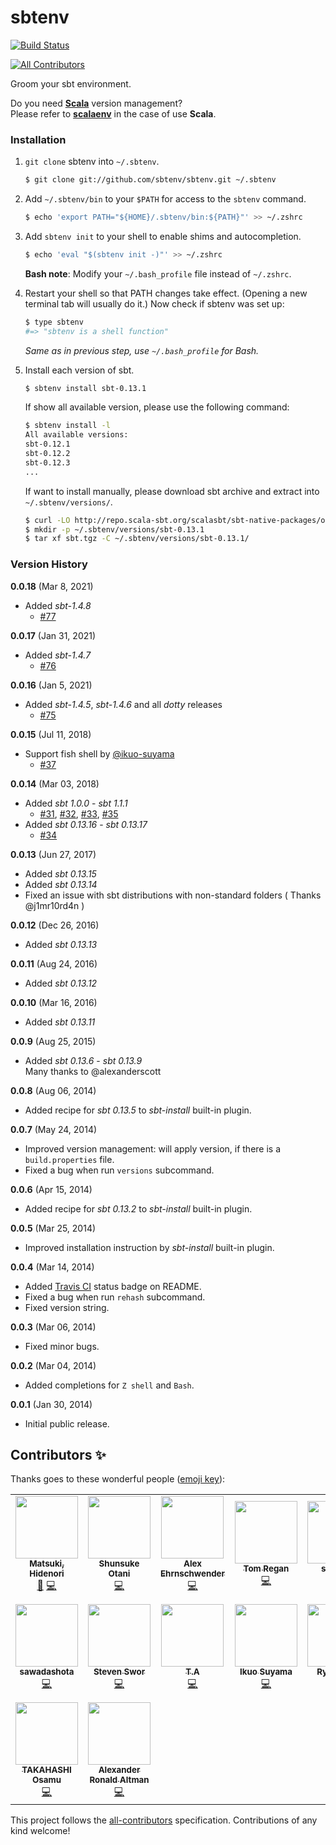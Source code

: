 sbtenv
======

[![Build Status](https://travis-ci.org/sbtenv/sbtenv.svg?branch=master)](https://travis-ci.org/sbtenv/sbtenv)

<!-- ALL-CONTRIBUTORS-BADGE:START - Do not remove or modify this section -->
[![All Contributors](https://img.shields.io/badge/all_contributors-16-orange.svg?style=flat-square)](#contributors-)
<!-- ALL-CONTRIBUTORS-BADGE:END -->

Groom your sbt environment.

Do you need [**Scala**](http://www.scala-lang.org) version management?  
Please refer to [**scalaenv**](https://github.com/scalaenv/scalaenv) in the case of use **Scala**.

### Installation

1. `git clone` sbtenv into `~/.sbtenv`.

    ~~~ sh
    $ git clone git://github.com/sbtenv/sbtenv.git ~/.sbtenv
    ~~~

2. Add `~/.sbtenv/bin` to your `$PATH` for access to the `sbtenv` command.

    ~~~ sh
    $ echo 'export PATH="${HOME}/.sbtenv/bin:${PATH}"' >> ~/.zshrc
    ~~~

3. Add `sbtenv init` to your shell to enable shims and autocompletion.  

    ~~~ sh
    $ echo 'eval "$(sbtenv init -)"' >> ~/.zshrc
    ~~~

    **Bash note**: Modify your `~/.bash_profile` file instead of `~/.zshrc`.

4. Restart your shell so that PATH changes take effect. (Opening a new
   terminal tab will usually do it.) Now check if sbtenv was set up:

    ~~~ sh
    $ type sbtenv
    #=> "sbtenv is a shell function"
    ~~~

    *Same as in previous step, use `~/.bash_profile` for Bash.*

5. Install each version of sbt.

    ~~~ sh
    $ sbtenv install sbt-0.13.1
    ~~~

    If show all available version, please use the following command:

    ~~~ sh
    $ sbtenv install -l
    All available versions:
    sbt-0.12.1
    sbt-0.12.2
    sbt-0.12.3
    ...
    ~~~

    If want to install manually, please download sbt archive and extract into `~/.sbtenv/versions/`.

    ~~~ sh
    $ curl -LO http://repo.scala-sbt.org/scalasbt/sbt-native-packages/org/scala-sbt/sbt/0.13.1/sbt.tgz
    $ mkdir -p ~/.sbtenv/versions/sbt-0.13.1
    $ tar xf sbt.tgz -C ~/.sbtenv/versions/sbt-0.13.1/
    ~~~

### Version History

**0.0.18** (Mar 8, 2021)
  - Added *sbt-1.4.8*
    - [#77](https://github.com/sbtenv/sbtenv/pull/77)

**0.0.17** (Jan 31, 2021)
  - Added *sbt-1.4.7*
    - [#76](https://github.com/sbtenv/sbtenv/pull/76)

**0.0.16** (Jan 5, 2021)
  - Added *sbt-1.4.5*, *sbt-1.4.6* and all *dotty* releases
    - [#75](https://github.com/sbtenv/sbtenv/pull/75)

**0.0.15** (Jul 11, 2018)

  - Support fish shell by [@ikuo-suyama](https://github.com/ikuo-suyama)
    - [#37](https://github.com/sbtenv/sbtenv/pull/37)

**0.0.14** (Mar 03, 2018)

  - Added *sbt 1.0.0* - *sbt 1.1.1*
    - [#31](https://github.com/sbtenv/sbtenv/pull/31), [#32](https://github.com/sbtenv/sbtenv/pull/32), [#33](https://github.com/sbtenv/sbtenv/pull/33), [#35](https://github.com/sbtenv/sbtenv/pull/35)
  - Added *sbt 0.13.16* - *sbt 0.13.17*
    - [#34](https://github.com/sbtenv/sbtenv/pull/34)

**0.0.13** (Jun 27, 2017)

  * Added *sbt 0.13.15*
  * Added *sbt 0.13.14*
  * Fixed an issue with sbt distributions with non-standard folders ( Thanks @j1mr10rd4n )

**0.0.12** (Dec 26, 2016)

  * Added *sbt 0.13.13*

**0.0.11** (Aug 24, 2016)

  * Added *sbt 0.13.12*

**0.0.10** (Mar 16, 2016)

  * Added *sbt 0.13.11*

**0.0.9** (Aug 25, 2015)

  * Added *sbt 0.13.6* - *sbt 0.13.9*  
    Many thanks to @alexanderscott

**0.0.8** (Aug 06, 2014)

  * Added recipe for *sbt 0.13.5* to *sbt-install* built-in plugin.

**0.0.7** (May 24, 2014)

  * Improved version management: will apply version, if there is a `build.properties` file.
  * Fixed a bug when run `versions` subcommand.

**0.0.6** (Apr 15, 2014)

  * Added recipe for *sbt 0.13.2* to *sbt-install* built-in plugin.

**0.0.5** (Mar 25, 2014)

  * Improved installation instruction by *sbt-install* built-in plugin.

**0.0.4** (Mar 14, 2014)

  * Added [Travis CI](https://travis-ci.org) status badge on README.
  * Fixed a bug when run `rehash` subcommand.
  * Fixed version string.

**0.0.3** (Mar 06, 2014)

  * Fixed minor bugs.

**0.0.2** (Mar 04, 2014)

  * Added completions for `Z shell` and `Bash`.

**0.0.1** (Jan 30, 2014)

  * Initial public release.


## Contributors ✨

Thanks goes to these wonderful people ([emoji key](https://allcontributors.org/docs/en/emoji-key)):

<!-- ALL-CONTRIBUTORS-LIST:START - Do not remove or modify this section -->
<!-- prettier-ignore-start -->
<!-- markdownlint-disable -->
<table>
  <tr>
    <td align="center"><a href="https://mazgi.github.io/"><img src="https://avatars2.githubusercontent.com/u/194222?v=4" width="100px;" alt=""/><br /><sub><b>Matsuki, Hidenori</b></sub></a><br /><a href="#maintenance-mazgi" title="Maintenance">🚧</a> <a href="https://github.com/sbtenv/sbtenv/commits?author=mazgi" title="Code">💻</a></td>
    <td align="center"><a href="https://www.zaneli.com/"><img src="https://avatars2.githubusercontent.com/u/379820?v=4" width="100px;" alt=""/><br /><sub><b>Shunsuke Otani</b></sub></a><br /><a href="https://github.com/sbtenv/sbtenv/commits?author=zaneli" title="Code">💻</a></td>
    <td align="center"><a href="https://ehrns.com"><img src="https://avatars2.githubusercontent.com/u/2118299?v=4" width="100px;" alt=""/><br /><sub><b>Alex Ehrnschwender</b></sub></a><br /><a href="https://github.com/sbtenv/sbtenv/commits?author=alexanderscott" title="Code">💻</a></td>
    <td align="center"><a href="https://github.com/TomRegan"><img src="https://avatars3.githubusercontent.com/u/235364?v=4" width="100px;" alt=""/><br /><sub><b>Tom Regan</b></sub></a><br /><a href="https://github.com/sbtenv/sbtenv/commits?author=TomRegan" title="Code">💻</a></td>
    <td align="center"><a href="https://github.com/sungkmi"><img src="https://avatars0.githubusercontent.com/u/3403684?v=4" width="100px;" alt=""/><br /><sub><b>sungkmi</b></sub></a><br /><a href="https://github.com/sbtenv/sbtenv/commits?author=sungkmi" title="Code">💻</a></td>
    <td align="center"><a href="https://github.com/j1mr10rd4n"><img src="https://avatars2.githubusercontent.com/u/946427?v=4" width="100px;" alt=""/><br /><sub><b>Jim Riordan</b></sub></a><br /><a href="https://github.com/sbtenv/sbtenv/commits?author=j1mr10rd4n" title="Code">💻</a></td>
    <td align="center"><a href="https://github.com/jeffwilde"><img src="https://avatars0.githubusercontent.com/u/6980603?v=4" width="100px;" alt=""/><br /><sub><b>Jeff Wilde</b></sub></a><br /><a href="https://github.com/sbtenv/sbtenv/commits?author=jeffwilde" title="Code">💻</a></td>
  </tr>
  <tr>
    <td align="center"><a href="https://www.sslife.tech/"><img src="https://avatars3.githubusercontent.com/u/21254456?v=4" width="100px;" alt=""/><br /><sub><b>sawadashota</b></sub></a><br /><a href="https://github.com/sbtenv/sbtenv/commits?author=sawadashota" title="Code">💻</a></td>
    <td align="center"><a href="https://github.com/sworisbreathing"><img src="https://avatars2.githubusercontent.com/u/1486524?v=4" width="100px;" alt=""/><br /><sub><b>Steven Swor</b></sub></a><br /><a href="https://github.com/sbtenv/sbtenv/commits?author=sworisbreathing" title="Code">💻</a></td>
    <td align="center"><a href="https://github.com/josjos7"><img src="https://avatars3.githubusercontent.com/u/24371141?v=4" width="100px;" alt=""/><br /><sub><b>T.A</b></sub></a><br /><a href="https://github.com/sbtenv/sbtenv/commits?author=josjos7" title="Code">💻</a></td>
    <td align="center"><a href="https://github.com/ikuo-suyama"><img src="https://avatars2.githubusercontent.com/u/13306175?v=4" width="100px;" alt=""/><br /><sub><b>Ikuo Suyama</b></sub></a><br /><a href="https://github.com/sbtenv/sbtenv/commits?author=ikuo-suyama" title="Code">💻</a></td>
    <td align="center"><a href="https://kemuridama.jp"><img src="https://avatars2.githubusercontent.com/u/10277857?v=4" width="100px;" alt=""/><br /><sub><b>Ryo Ochiai</b></sub></a><br /><a href="https://github.com/sbtenv/sbtenv/commits?author=kemuridama" title="Code">💻</a></td>
    <td align="center"><a href="http://twitter.com/bussorenre"><img src="https://avatars2.githubusercontent.com/u/1981389?v=4" width="100px;" alt=""/><br /><sub><b>Ryo Matsumoto</b></sub></a><br /><a href="https://github.com/sbtenv/sbtenv/commits?author=bussorenre" title="Code">💻</a></td>
    <td align="center"><a href="https://kaave.github.io/"><img src="https://avatars1.githubusercontent.com/u/16093318?v=4" width="100px;" alt=""/><br /><sub><b>Kyousuke Abe</b></sub></a><br /><a href="https://github.com/sbtenv/sbtenv/commits?author=kaave" title="Code">💻</a></td>
  </tr>
  <tr>
    <td align="center"><a href="https://github.com/zerosum"><img src="https://avatars1.githubusercontent.com/u/345161?v=4" width="100px;" alt=""/><br /><sub><b>TAKAHASHI Osamu</b></sub></a><br /><a href="https://github.com/sbtenv/sbtenv/commits?author=zerosum" title="Code">💻</a></td>
    <td align="center"><a href="https://pthariensflame.wordpress.com"><img src="https://avatars1.githubusercontent.com/u/1847577?v=4" width="100px;" alt=""/><br /><sub><b>Alexander Ronald Altman</b></sub></a><br /><a href="https://github.com/sbtenv/sbtenv/commits?author=pthariensflame" title="Code">💻</a></td>
  </tr>
</table>

<!-- markdownlint-enable -->
<!-- prettier-ignore-end -->
<!-- ALL-CONTRIBUTORS-LIST:END -->

This project follows the [all-contributors](https://github.com/all-contributors/all-contributors) specification. Contributions of any kind welcome!
